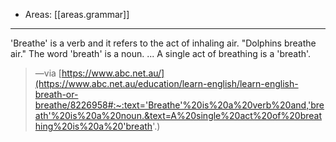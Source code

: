 
- Areas: [[areas.grammar]]

---

'Breathe' is a verb and it refers to the act of inhaling air.
"Dolphins breathe air." The word 'breath' is a noun. ... A single act of breathing is a 'breath'.

> —via [https://www.abc.net.au/](https://www.abc.net.au/education/learn-english/learn-english-breath-or-breathe/8226958#:~:text='Breathe'%20is%20a%20verb%20and,'breath'%20is%20a%20noun.&text=A%20single%20act%20of%20breathing%20is%20a%20'breath'.)
